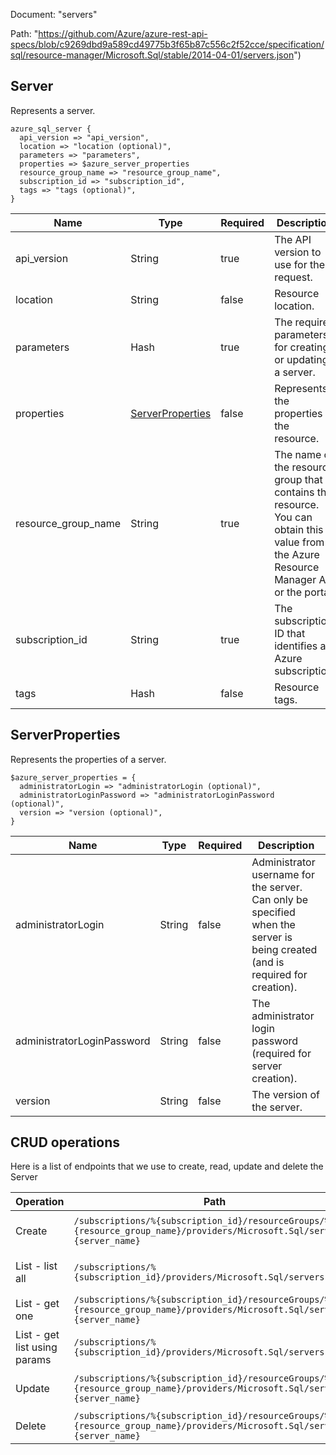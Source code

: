 Document: "servers"


Path: "https://github.com/Azure/azure-rest-api-specs/blob/c9269dbd9a589cd49775b3f65b87c556c2f52cce/specification/sql/resource-manager/Microsoft.Sql/stable/2014-04-01/servers.json")

## Server

Represents a server.

```puppet
azure_sql_server {
  api_version => "api_version",
  location => "location (optional)",
  parameters => "parameters",
  properties => $azure_server_properties
  resource_group_name => "resource_group_name",
  subscription_id => "subscription_id",
  tags => "tags (optional)",
}
```

| Name        | Type           | Required       | Description       |
| ------------- | ------------- | ------------- | ------------- |
|api_version | String | true | The API version to use for the request. |
|location | String | false | Resource location. |
|parameters | Hash | true | The required parameters for creating or updating a server. |
|properties | [ServerProperties](#serverproperties) | false | Represents the properties of the resource. |
|resource_group_name | String | true | The name of the resource group that contains the resource. You can obtain this value from the Azure Resource Manager API or the portal. |
|subscription_id | String | true | The subscription ID that identifies an Azure subscription. |
|tags | Hash | false | Resource tags. |
        
## ServerProperties

Represents the properties of a server.

```puppet
$azure_server_properties = {
  administratorLogin => "administratorLogin (optional)",
  administratorLoginPassword => "administratorLoginPassword (optional)",
  version => "version (optional)",
}
```

| Name        | Type           | Required       | Description       |
| ------------- | ------------- | ------------- | ------------- |
|administratorLogin | String | false | Administrator username for the server. Can only be specified when the server is being created (and is required for creation). |
|administratorLoginPassword | String | false | The administrator login password (required for server creation). |
|version | String | false | The version of the server. |



## CRUD operations

Here is a list of endpoints that we use to create, read, update and delete the Server

| Operation | Path | Verb | Description | OperationID |
| ------------- | ------------- | ------------- | ------------- | ------------- |
|Create|`/subscriptions/%{subscription_id}/resourceGroups/%{resource_group_name}/providers/Microsoft.Sql/servers/%{server_name}`|Put|Creates or updates a new server.|Servers_CreateOrUpdate|
|List - list all|`/subscriptions/%{subscription_id}/providers/Microsoft.Sql/servers`|Get|Returns a list of servers.|Servers_List|
|List - get one|`/subscriptions/%{subscription_id}/resourceGroups/%{resource_group_name}/providers/Microsoft.Sql/servers/%{server_name}`|Get|Gets a server.|Servers_Get|
|List - get list using params|`/subscriptions/%{subscription_id}/providers/Microsoft.Sql/servers`|Get|Returns a list of servers.|Servers_List|
|Update|`/subscriptions/%{subscription_id}/resourceGroups/%{resource_group_name}/providers/Microsoft.Sql/servers/%{server_name}`|Put|Creates or updates a new server.|Servers_CreateOrUpdate|
|Delete|`/subscriptions/%{subscription_id}/resourceGroups/%{resource_group_name}/providers/Microsoft.Sql/servers/%{server_name}`|Delete|Deletes a SQL server.|Servers_Delete|
